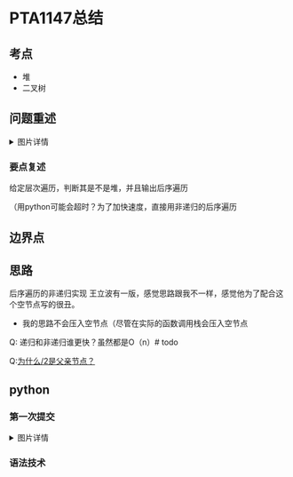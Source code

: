 # PTA1147总结
## 考点
+ 堆
+ 二叉树


## 问题重述
<details><summary>图片详情</summary><img src="https://raw.githubusercontent.com/ednow/cloudimg/main/githubio/20210816222514.png" alt="找不到图片(Image not found)" onerror="this.onerror=null;this.src='https://gitee.com/ednow/cloudimg/raw/main/githubio/20210816222514.png';" /></details>

### 要点复述
给定层次遍历，判断其是不是堆，并且输出后序遍历

（用python可能会超时？为了加快速度，直接用非递归的后序遍历

## 边界点

## 思路
后序遍历的非递归实现 王立波有一版，感觉思路跟我不一样，感觉他为了配合这个空节点写的很丑。
+ 我的思路不会压入空节点（尽管在实际的函数调用栈会压入空节点

Q: 递归和非递归谁更快？虽然都是O（n）# todo

Q:[为什么/2是父亲节点？](https://blog.csdn.net/weixin_33901843/article/details/91457366)

## python

### 第一次提交
<details><summary>图片详情</summary><img src="https://raw.githubusercontent.com/ednow/cloudimg/main/githubio/20210817013644.png" alt="找不到图片(Image not found)" onerror="this.onerror=null;this.src='https://gitee.com/ednow/cloudimg/raw/main/githubio/20210817013644.png';" /></details>

### 语法技术